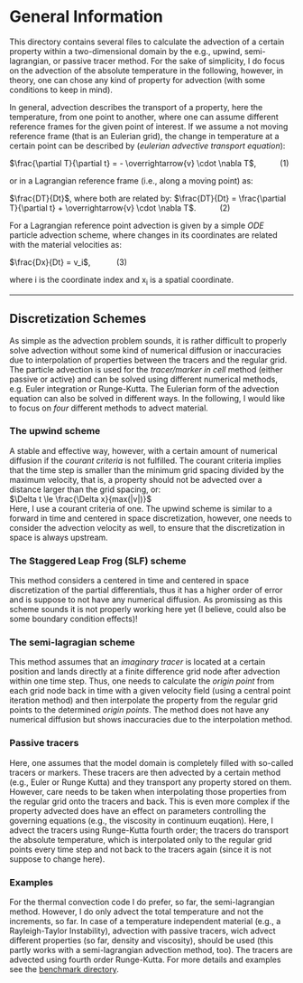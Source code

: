 # General Information 

This directory contains several files to calculate the advection of a certain property within a two-dimensional domain by the e.g., upwind, semi-lagrangian, or passive tracer method. For the sake of simplicity, I do focus on the advection of the absolute temperature in the following, however, in theory, one can chose any kind of property for advection (with some conditions to keep in mind). 

In general, advection describes the transport of a property, here the temperature, from one point to another, where one can assume different reference frames for the given point of interest. If we assume a not moving reference frame (that is an Eulerian grid), the change in temperature at a certain point can be described by (*eulerian advective transport equation*): 

$\frac{\partial T}{\partial t} = - \overrightarrow{v} \cdot \nabla T$,&emsp;&emsp;&emsp;(1)

or in a Lagrangian reference frame (i.e., along a moving point) as: 

$\frac{DT}{Dt}$, where both are related by: $\frac{DT}{Dt} = \frac{\partial T}{\partial t} + \overrightarrow{v} \cdot \nabla T$.&emsp;&emsp;&emsp;(2)

For a Lagrangian reference point advection is given by a simple *ODE* particle advection scheme, where changes in its coordinates are related with the material velocities as: 

$\frac{Dx}{Dt} = v_i$,&emsp;&emsp;&emsp; (3)

where i is the coordinate index and x<sub>i</sub> is a spatial coordinate. 

--------------------------

## Discretization Schemes

As simple as the advection problem sounds, it is rather difficult to properly solve advection without some kind of numerical diffusion or inaccuracies due to interpolation of properties between the tracers and the regular grid. The particle advection is used for the *tracer/marker in cell* method (either passive or active) and can be solved using different numerical methods, e.g. Euler integration or Runge-Kutta. The Eulerian form of the advection equation can also be solved in different ways. In the following, I would like to focus on *four* different methods to advect material.

### The upwind scheme

A stable and effective way, however, with a certain amount of numerical diffusion if the *courant criteria* is not fulfilled. The courant criteria implies that the time step is smaller than the minimum grid spacing divided by the maximum velocity, that is, a property should not be advected over a distance larger than the grid spacing, or:<br>
$\Delta t \le \frac{\Delta x}{max(|v|)}$<br>
Here, I use a courant criteria of one. The upwind scheme is similar to a forward in time and centered in space discretization, however, one needs to consider the advection velocity as well, to ensure that the discretization in space is always upstream.<br>
   
### The Staggered Leap Frog (SLF) scheme 

This method considers a centered in time and centered in space discretization of the partial differentials, thus it has a higher order of error and is suppose to not have any numerical diffusion. As promissing as this scheme sounds it is not properly working here yet (I believe, could also be some boundary condition effects)!<br>
   
### The semi-lagragian scheme 
This method assumes that an *imaginary tracer* is located at a certain position and lands directly at a finite difference grid node after advection within one time step. Thus, one needs to calculate the *origin point* from each grid node back in time with a given velocity field (using a central point iteration method) and then interpolate the property from the regular grid points to the determined *origin points*. The method does not have any numerical diffusion but shows inaccuracies due to the interpolation method.<br>
   
### Passive tracers

Here, one assumes that the model domain is completely filled with so-called tracers or markers. These tracers are then advected by a certain method (e.g., Euler or Runge Kutta) and they transport any property stored on them. However, care needs to be taken when interpolating those properties from the regular grid onto the tracers and back. This is even more complex if the property advected does have an effect on parameters controlling the governing equations (e.g., the viscosity in continuum euqation). Here, I advect the tracers using Runge-Kutta fourth order; the tracers do transport the absolute temperature, which is interpolated only to the regular grid points every time step and not back to the tracers again (since it is not suppose to change here).<br>

### Examples 
   For the thermal convection code I do prefer, so far, the semi-lagrangian method. However, I do only advect the total temperature and not the increments, so far. In case of a temperature independent material (e.g., a Rayleigh-Taylor Instability), advection with passive tracers, wich advect different properties (so far, density and viscosity), should be used (this partly works with a semi-lagrangian advection method, too). The tracers are advected using fourth order Runge-Kutta. For more details and examples see the [benchmark directory](https://github.com/LukasFuchs/FDCSGm/tree/main/Benchmark).

